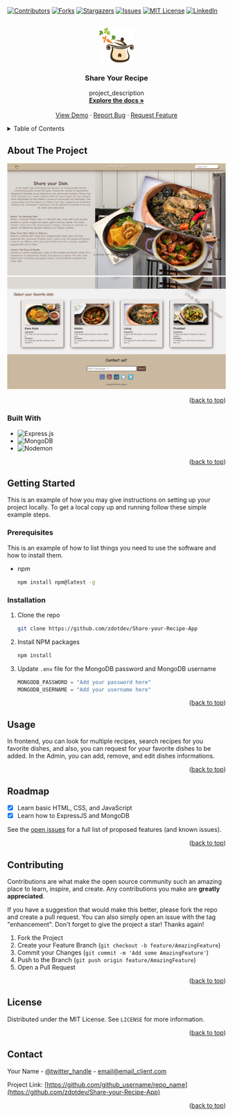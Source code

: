 <!-- Improved compatibility of back to top link: See: https://github.com/othneildrew/Best-README-Template/pull/73 -->
<a name="readme-top"></a>
<!--
*** Thanks for checking out the Best-README-Template. If you have a suggestion
*** that would make this better, please fork the repo and create a pull request
*** or simply open an issue with the tag "enhancement".
*** Don't forget to give the project a star!
*** Thanks again! Now go create something AMAZING! :D
-->



<!-- PROJECT SHIELDS -->
<!--
*** I'm using markdown "reference style" links for readability.
*** Reference links are enclosed in brackets [ ] instead of parentheses ( ).
*** See the bottom of this document for the declaration of the reference variables
*** for contributors-url, forks-url, etc. This is an optional, concise syntax you may use.
*** https://www.markdownguide.org/basic-syntax/#reference-style-links
-->
[![Contributors][contributors-shield]][contributors-url]
[![Forks][forks-shield]][forks-url]
[![Stargazers][stars-shield]][stars-url]
[![Issues][issues-shield]][issues-url]
[![MIT License][license-shield]][license-url]
[![LinkedIn][linkedin-shield]][linkedin-url]



<!-- PROJECT LOGO -->
<br />
<div align="center">
  <a href="https://github.com/zdotdev/Share-your-Recipe-App">
    <img src="./public/img/7764aa2bb270390ab1931f1497093bd7.png" alt="Logo" width="80" height="80">
  </a>

<h3 align="center">Share Your Recipe</h3>

  <p align="center">
    project_description
    <br />
    <a href="https://github.com/zdotdev/Share-your-Recipe-App"><strong>Explore the docs »</strong></a>
    <br />
    <br />
    <a href="https://github.com/zdotdev/Share-your-Recipe-App">View Demo</a>
    ·
    <a href="https://github.com/zdotdev/Share-your-Recipe-App/issues">Report Bug</a>
    ·
    <a href="https://github.com/zdotdev/Share-your-Recipe-App/issues">Request Feature</a>
  </p>
</div>



<!-- TABLE OF CONTENTS -->
<details>
  <summary>Table of Contents</summary>
  <ol>
    <li>
      <a href="#about-the-project">About The Project</a>
      <ul>
        <li><a href="#built-with">Built With</a></li>
      </ul>
    </li>
    <li>
      <a href="#getting-started">Getting Started</a>
      <ul>
        <li><a href="#prerequisites">Prerequisites</a></li>
        <li><a href="#installation">Installation</a></li>
      </ul>
    </li>
    <li><a href="#usage">Usage</a></li>
    <li><a href="#roadmap">Roadmap</a></li>
    <li><a href="#contributing">Contributing</a></li>
    <li><a href="#license">License</a></li>
    <li><a href="#contact">Contact</a></li>
    <li><a href="#acknowledgments">Acknowledgments</a></li>
  </ol>
</details>



<!-- ABOUT THE PROJECT -->
## About The Project

<img alt="Screenshot 1" src="./public/img/sample%20image%201.png">
<img alt="Screenshot 2" src="./public/img/sample%20image%202.png">

<p align="right">(<a href="#readme-top">back to top</a>)</p>

### Built With

* ![Express.js](https://img.shields.io/badge/express.js-%23404d59.svg?style=for-the-badge&logo=express&logoColor=%2361DAFB)
* ![MongoDB](https://img.shields.io/badge/MongoDB-%234ea94b.svg?style=for-the-badge&logo=mongodb&logoColor=white)
* ![Nodemon](https://img.shields.io/badge/NODEMON-%23323330.svg?style=for-the-badge&logo=nodemon&logoColor=%BBDEAD)

<p align="right">(<a href="#readme-top">back to top</a>)</p>



<!-- GETTING STARTED -->
## Getting Started

This is an example of how you may give instructions on setting up your project locally.
To get a local copy up and running follow these simple example steps.

### Prerequisites

This is an example of how to list things you need to use the software and how to install them.
* npm
  ```sh
  npm install npm@latest -g
  ```

### Installation

1. Clone the repo
   ```sh
   git clone https://github.com/zdotdev/Share-your-Recipe-App
   ```
2. Install NPM packages
   ```sh
   npm install
   ```
3. Update `.env` file for the MongoDB password and MongoDB username
   ```js
   MONGODB_PASSWORD = "Add your password here"
   MONGODB_USERNAME = "Add your username here"
   ```

<p align="right">(<a href="#readme-top">back to top</a>)</p>



<!-- USAGE EXAMPLES -->
## Usage

In frontend, you can look for multiple recipes, search recipes for you favorite dishes, and also, you can request for your favorite dishes to be added. In the Admin, you can add, remove, and edit dishes informations.

<p align="right">(<a href="#readme-top">back to top</a>)</p>



<!-- ROADMAP -->
## Roadmap

- [x] Learn basic HTML, CSS, and JavaScript
- [x] Learn how to ExpressJS and MongoDB

See the [open issues](https://github.com/zdotdev/Share-your-Recipe-App/issues) for a full list of proposed features (and known issues).

<p align="right">(<a href="#readme-top">back to top</a>)</p>



<!-- CONTRIBUTING -->
## Contributing

Contributions are what make the open source community such an amazing place to learn, inspire, and create. Any contributions you make are **greatly appreciated**.

If you have a suggestion that would make this better, please fork the repo and create a pull request. You can also simply open an issue with the tag "enhancement".
Don't forget to give the project a star! Thanks again!

1. Fork the Project
2. Create your Feature Branch (`git checkout -b feature/AmazingFeature`)
3. Commit your Changes (`git commit -m 'Add some AmazingFeature'`)
4. Push to the Branch (`git push origin feature/AmazingFeature`)
5. Open a Pull Request

<p align="right">(<a href="#readme-top">back to top</a>)</p>



<!-- LICENSE -->
## License

Distributed under the MIT License. See `LICENSE` for more information.

<p align="right">(<a href="#readme-top">back to top</a>)</p>



<!-- CONTACT -->
## Contact

Your Name - [@twitter_handle](https://twitter.com/twitter_handle) - email@email_client.com

Project Link: [https://github.com/github_username/repo_name](https://github.com/zdotdev/Share-your-Recipe-App)

<p align="right">(<a href="#readme-top">back to top</a>)</p>

<!-- MARKDOWN LINKS & IMAGES -->
<!-- https://www.markdownguide.org/basic-syntax/#reference-style-links -->
[contributors-shield]: https://img.shields.io/github/contributors/zdotdev/Share-your-Recipe-App.svg?style=for-the-badge
[contributors-url]: https://github.com/zdotdev/Share-your-Recipe-App/graphs/contributors
[forks-shield]: https://img.shields.io/github/forks/zdotdev/Share-your-Recipe-App.svg?style=for-the-badge
[forks-url]: https://github.com/zdotdev/Share-your-Recipe-App/network/members
[stars-shield]: https://img.shields.io/github/stars/zdotdev/Share-your-Recipe-App.svg?style=for-the-badge
[stars-url]: https://github.com/zdotdev/Share-your-Recipe-App/stargazers
[issues-shield]: https://img.shields.io/github/issues/zdotdev/Share-your-Recipe-App.svg?style=for-the-badge
[issues-url]: https://github.com/zdotdev/Share-your-Recipe-App/issues
[license-shield]: https://img.shields.io/github/license/Share-your-Recipe-App/repo_name.svg?style=for-the-badge
[license-url]: https://github.com/zdotdev/Share-your-Recipe-App/blob/main/LICENSE
[linkedin-shield]: https://img.shields.io/badge/-LinkedIn-black.svg?style=for-the-badge&logo=linkedin&colorB=555
[linkedin-url]: https://linkedin.com/in/linkedin_username
[product-screenshot]: images/screenshot.png
